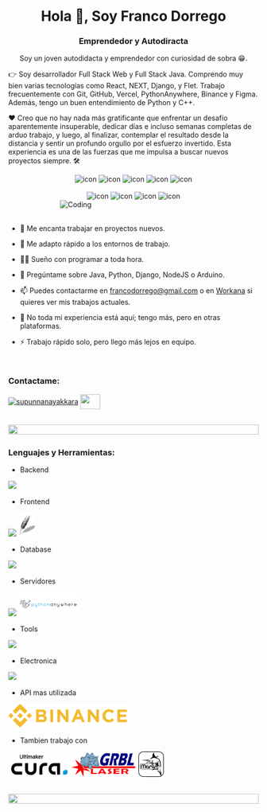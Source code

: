 <h1 align="center">Hola 👋, Soy Franco Dorrego</h1>
<h3 align="center">Emprendedor y Autodiracta</h3>
<p align="center">Soy un joven autodidacta y emprendedor con curiosidad de sobra 😁.

👉 Soy desarrollador Full Stack Web y Full Stack Java. Comprendo muy bien varias tecnologías como React, NEXT, Django, y Flet. Trabajo frecuentemente con Git, GitHub, Vercel, PythonAnywhere, Binance y Figma. Además, tengo un buen entendimiento de Python y C++.

❤️ Creo que no hay nada más gratificante que enfrentar un desafío aparentemente insuperable, dedicar días e incluso semanas completas de arduo trabajo, y luego, al finalizar, contemplar el resultado desde la distancia y sentir un profundo orgullo por el esfuerzo invertido. Esta experiencia es una de las fuerzas que me impulsa a buscar nuevos proyectos siempre. 🛠️</p>


<div align="center">
  <img src="https://techstack-generator.vercel.app/java-icon.svg" alt="icon" width="50" height="50" />
  <img src="https://techstack-generator.vercel.app/python-icon.svg" alt="icon" width="50" height="50" />
  <img src="https://techstack-generator.vercel.app/js-icon.svg" alt="icon"width="50" height="50" />
  <img src="https://techstack-generator.vercel.app/react-icon.svg" alt="icon" width="50" height="50" />
 <img src="https://techstack-generator.vercel.app/mysql-icon.svg" alt="icon" width="50" height="50" />
</div>

<br>

<div align="center">
  <img src="https://techstack-generator.vercel.app/aws-icon.svg" alt="icon" width="50" height="50" />
  <img src="https://techstack-generator.vercel.app/github-icon.svg" alt="icon" width="50" height="50" />
  <img src="https://techstack-generator.vercel.app/prettier-icon.svg" alt="icon" width="50" height="50" />
  <img src="https://techstack-generator.vercel.app/restapi-icon.svg" alt="icon" width="50" height="50" />

</div>

<img align="right" alt="Coding" width="400" src="https://user-images.githubusercontent.com/74038190/229223263-cf2e4b07-2615-4f87-9c38-e37600f8381a.gif">
<br><br>

- 🔭 Me encanta trabajar en proyectos nuevos.

- 🌱 Me adapto rápido a los entornos de trabajo.

- 👨‍💻 Sueño con programar a toda hora.

- 💬 Pregúntame sobre Java, Python, Django, NodeJS o Arduino.

- 📫 Puedes contactarme en francodorrego@gmail.com o en [Workana](https://www.workana.com/freelancer/4e41975cd2ebe7732872f9e62127e954) si quieres ver mis trabajos actuales.

- 📄 No toda mi experiencia está aquí; tengo más, pero en otras plataformas.

- ⚡ Trabajo rápido solo, pero llego más lejos en equipo.

<br>
<h3 align="left">Contactame:</h3>
<p align="left">
<a href="https://www.linkedin.com/in/francodorrego/" target="blank"><img align="center" src="https://raw.githubusercontent.com/rahuldkjain/github-profile-readme-generator/master/src/images/icons/Social/linked-in-alt.svg" alt="supunnanayakkara" height="30" width="40" /></a>
<a href="https://www.workana.com/freelancer/4e41975cd2ebe7732872f9e62127e954" target="blank"><img align="center" src="https://s3-eu-west-1.amazonaws.com/tpd/logos/5b27e4e540fc200001db5ca7/0x0.png" height="30" width="40" /></a>
</p>
<br>

<img src="https://i.imgur.com/dBaSKWF.gif" height="20" width="100%">

<h3 align="left">Lenguajes y Herramientas:</h3>

- Backend
<p align="left">
  <img src="https://skillicons.dev/icons?i=python,java,c,js" />
</p>

- Frontend
<p align="left">
  <img src="https://skillicons.dev/icons?i=js,react,nextjs,css,html" />
  <img src="./img/tk.png" />
</p>

- Database
<p align="left">
  <img src="https://skillicons.dev/icons?i=mysql,sqlite" />
</p>

- Servidores
<p align="left">
  <img src="https://skillicons.dev/icons?i=vercel,aws" />
  <img src="./img/pyanywhere.png"/>
</p>

- Tools
<p align="left">
  <img src="https://skillicons.dev/icons?i=git,github,figma,vscode,postman" />
</p>

- Electronica
<p align="left">
  <img src="https://skillicons.dev/icons?i=raspberrypi,arduino" />
</p>

- API mas utilizada
<p align="left">
  <img src="./img/binance.png" />
</p>

- Tambien trabajo con
<p align="left">
  <img src="./img/cura.png" />
  <img src="./img/lasergrbl.png" />
  <img src="./img/marlin.png" />
</p>

<br/>

<img src="https://i.imgur.com/dBaSKWF.gif" height="20" width="100%">




